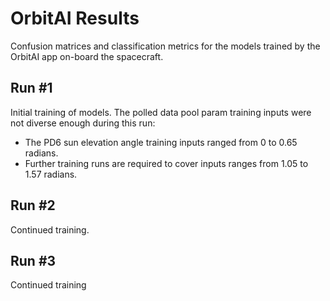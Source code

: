 # OrbitAI Results
Confusion matrices and classification metrics for the models trained by the OrbitAI app on-board the spacecraft.

## Run #1
Initial training of models. The polled data pool param training inputs were not diverse enough during this run:
- The PD6 sun elevation angle training inputs ranged from 0 to 0.65 radians.
- Further training runs are required to cover inputs ranges from 1.05 to 1.57 radians.

## Run #2
Continued training.
## Run #3
Continued training
